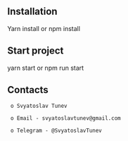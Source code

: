   Installation
  ------------

  Yarn install
or npm install
  
  Start project
  ------------
yarn start
or npm run start


  Contacts
  --------

     o Svyatoslav Tunev

     o Email - svyatoslavtunev@gmail.com

     o Telegram - @SvyatoslavTunev

  
